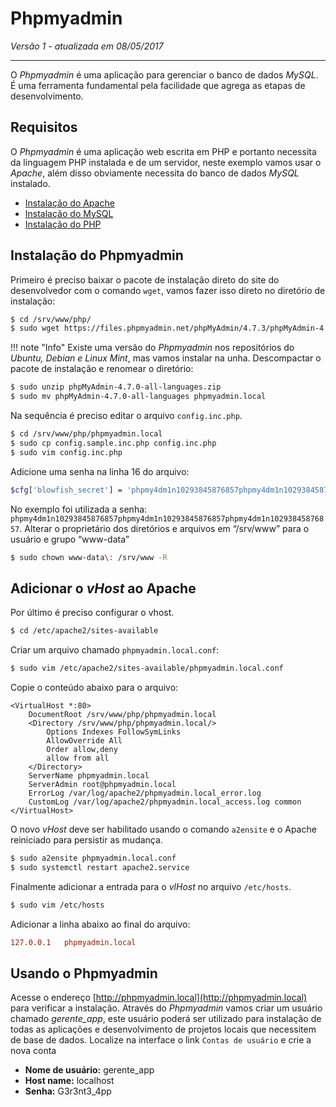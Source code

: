 Phpmyadmin
==========

_Versão 1 - atualizada em 08/05/2017_

-----

O _Phpmyadmin_ é uma aplicação para gerenciar o banco de dados _MySQL_. É uma ferramenta fundamental pela facilidade que agrega as etapas de desenvolvimento.

## Requisitos

O _Phpmyadmin_ é uma aplicação web escrita em PHP e portanto necessita da linguagem PHP instalada e de um servidor, neste exemplo vamos usar o _Apache_, além disso obviamente necessita do banco de dados _MySQL_ instalado.

+ [Instalação do Apache](../servidores-web/apache.md)
+ [Instalação do MySQL](../banco-de-dados/mysql.md)
+ [Instalação do PHP](php-apache.md)

## Instalação do Phpmyadmin

Primeiro é preciso baixar o pacote de instalação direto do site do desenvolvedor com o comando `wget`, vamos fazer isso direto no diretório de instalação:

```bash
$ cd /srv/www/php/
$ sudo wget https://files.phpmyadmin.net/phpMyAdmin/4.7.3/phpMyAdmin-4.7.3-all-languages.zip
```
!!! note "Info"
    Existe uma versão do _Phpmyadmin_ nos repositórios do _Ubuntu, Debian e Linux Mint_, mas vamos instalar na unha.
Descompactar o pacote de instalação e renomear o diretório:

```bash
$ sudo unzip phpMyAdmin-4.7.0-all-languages.zip
$ sudo mv phpMyAdmin-4.7.0-all-languages phpmyadmin.local
```

Na sequência é preciso editar o arquivo `config.inc.php`.

```bash
$ cd /srv/www/php/phpmyadmin.local
$ sudo cp config.sample.inc.php config.inc.php
$ sudo vim config.inc.php
```

Adicione uma senha na linha 16 do arquivo:

```bash
$cfg['blowfish_secret'] = 'phpmy4dm1n10293845876857phpmy4dm1n10293845876857phpmy4dm1n10293845876857'; /* YOU MUST FILL IN THIS FOR COOKIE AUTH! */
```

No exemplo foi utilizada a senha: `phpmy4dm1n10293845876857phpmy4dm1n10293845876857phpmy4dm1n10293845876857`.
Alterar o proprietário dos diretórios e arquivos em “/srv/www” para o usuário e grupo “www-data”

```bash
$ sudo chown www-data\: /srv/www -R
```

## Adicionar o _vHost_ ao Apache

Por último é preciso configurar o vhost.

```bash
$ cd /etc/apache2/sites-available
```

Criar um arquivo chamado `phpmyadmin.local.conf`:

```bash
$ sudo vim /etc/apache2/sites-available/phpmyadmin.local.conf
```

Copie o conteúdo abaixo para o arquivo:

```apacheconf
<VirtualHost *:80>
    DocumentRoot /srv/www/php/phpmyadmin.local
    <Directory /srv/www/php/phpmyadmin.local/>
        Options Indexes FollowSymLinks
        AllowOverride All
        Order allow,deny
        allow from all
    </Directory>
    ServerName phpmyadmin.local
    ServerAdmin root@phpmyadmin.local
    ErrorLog /var/log/apache2/phpmyadmin.local_error.log
    CustomLog /var/log/apache2/phpmyadmin.local_access.log common
</VirtualHost>
```

O novo _vHost_ deve ser habilitado usando o comando `a2ensite` e o Apache reiniciado para persistir as mudança.

```bash
$ sudo a2ensite phpmyadmin.local.conf
$ sudo systemctl restart apache2.service
```

Finalmente adicionar a entrada para o _vlHost_ no arquivo `/etc/hosts`.

```bash
$ sudo vim /etc/hosts
```

Adicionar a linha abaixo ao final do arquivo:

```rc
127.0.0.1	phpmyadmin.local
```

## Usando o Phpmyadmin

Acesse o endereço [http://phpmyadmin.local](http://phpmyadmin.local) para verificar a instalação.
Através do _Phpmyadmin_ vamos criar um usuário chamado _gerente_app_, este usuário poderá ser utilizado para instalação de todas as aplicações e desenvolvimento de projetos locais que necessitem de base de dados.
Localize na interface o link `Contas de usuário` e crie a nova conta

+ **Nome de usuário:** gerente_app
+ **Host name:** localhost
+ **Senha:** G3r3nt3_4pp
